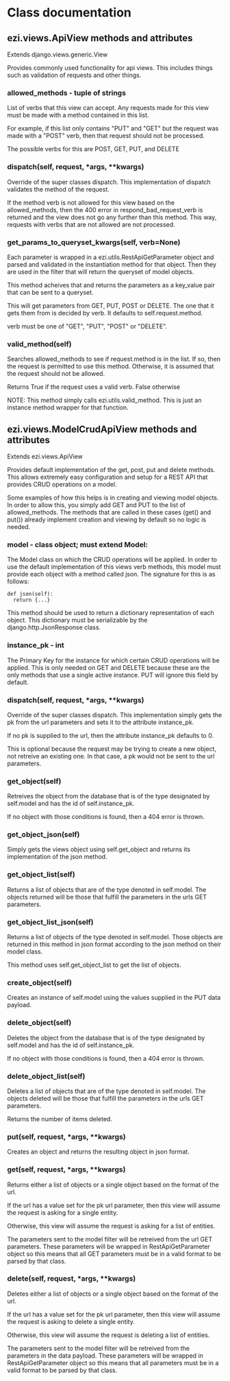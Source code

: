 # Class documentation

## ezi.views.ApiView methods and attributes

Extends django.views.generic.View

Provides commonly used functionality for api views. This includes things
such as validation of requests and other things.

### allowed_methods - tuple of strings
List of verbs that this view can accept. Any requests made for this view
must be made with a method contained in this list.

For example, if this list only contains "PUT" and "GET" but the request was
made with a "POST" verb, then that request should not be processed.

The possible verbs for this are POST, GET, PUT, and DELETE

### dispatch(self, request, *args, **kwargs)
Override of the super classes dispatch.
This implementation of dispatch validates the method of the request.

If the method verb is not allowed for this view based on the
allowed_methods, then the 400 error in respond_bad_request_verb is
returned and the view does not go any further than this method. This
way, requests with verbs that are not allowed are not processed.

### get_params_to_queryset_kwargs(self, verb=None)
Each parameter is wrapped in a ezi.utils.RestApiGetParameter
object and parsed and validated in the instantiation method for that
object. Then they are used in the filter that will return the queryset
of model objects.

This method acheives that and returns the parameters as a key_value pair
that can be sent to a queryset.

This will get parameters from GET, PUT, POST or DELETE. The one that it
gets them from is decided by verb. It defaults to self.request.method.

verb must be one of "GET", "PUT", "POST" or "DELETE".

### valid_method(self)
Searches allowed_methods to see if request.method is in the list. If so,
then the request is permitted to use this method. Otherwise, it is assumed
that the request should not be allowed.

Returns True if the request uses a valid verb. False otherwise

NOTE: This method simply calls ezi.utils.valid_method. This is just an
instance method wrapper for that function.

## ezi.views.ModelCrudApiView methods and attributes

Extends ezi.views.ApiView

Provides default implementation of the get, post, put and delete methods.
This allows extremely easy configuration and setup for a REST API that
provides CRUD operations on a model.

Some examples of how this helps is in creating and viewing model objects.
In order to allow this, you simply add GET and PUT to the list of
allowed_methods. The methods that are called in these cases (get() and
put()) already implement creation and viewing by default so no logic is
needed.

### model - class object; must extend Model:
The Model class on which the CRUD operations will be applied. In order to use the default implementation of this views verb methods, this model must provide each object with a method called json. The signature for this is as follows:

```
def json(self):
  return {...}
```

This method should be used to return a dictionary representation of each object. This dictionary must be serializable by the django.http.JsonResponse class.

### instance_pk - int
The Primary Key for the instance for which certain CRUD operations
will be applied. This is only needed on GET and DELETE because these
are the only methods that use a single active instance. PUT will
ignore this field by default.

### dispatch(self, request, *args, **kwargs)
Override of the super classes dispatch.
This implementation simply gets the pk from the url parameters and sets
it to the attribute instance_pk.

If no pk is supplied to the url, then the attribute instance_pk defaults
to 0.

This is optional because the request may be trying to create a new
object, not retreive an existing one. In that case, a pk would not be
sent to the url parameters.

### get_object(self)
Retreives the object from the database that is of the type designated by
self.model and has the id of self.instance_pk.

If no object with those conditions is found, then a 404 error is thrown.

### get_object_json(self)
Simply gets the views object using self.get_object and returns its
implementation of the json method.

### get_object_list(self)
Returns a list of objects that are of the type denoted in self.model.
The objects returned will be those that fulfill the parameters in the
urls GET parameters.

### get_object_list_json(self)
Returns a list of objects of the type denoted in self.model. Those
objects are returned in this method in json format according to the json
method on their model class.

This method uses self.get_object_list to get the list of objects.

### create_object(self)
Creates an instance of self.model using the values supplied in the PUT
data payload.

### delete_object(self)
Deletes the object from the database that is of the type designated by
self.model and has the id of self.instance_pk.

If no object with those conditions is found, then a 404 error is thrown.

### delete_object_list(self)
Deletes a list of objects that are of the type denoted in self.model.
The objects deleted will be those that fulfill the parameters in the
urls GET parameters.

Returns the number of items deleted.

### put(self, request, *args, **kwargs)
Creates an object and returns the resulting object in json format.

### get(self, request, *args, **kwargs)
Returns either a list of objects or a single object based on the format
of the url.

If the url has a value set for the pk url parameter, then
this view will assume the request is asking for a single entity.

Otherwise, this view will assume the request is asking for a list of
entities.

The parameters sent to the model filter will be retreived
from the url GET parameters. These parameters will be wrapped in
RestApiGetParameter object so this means that all GET parameters must
be in a valid format to be parsed by that class.

### delete(self, request, *args, **kwargs)
Deletes either a list of objects or a single object based on the format
of the url.

If the url has a value set for the pk url parameter, then
this view will assume the request is asking to delete a single entity.

Otherwise, this view will assume the request is deleting a list of
entities.

The parameters sent to the model filter will be retreived
from the parameters in the data payload. These parameters will be
wrapped in RestApiGetParameter object so this means that all parameters
must be in a valid format to be parsed by that class.
